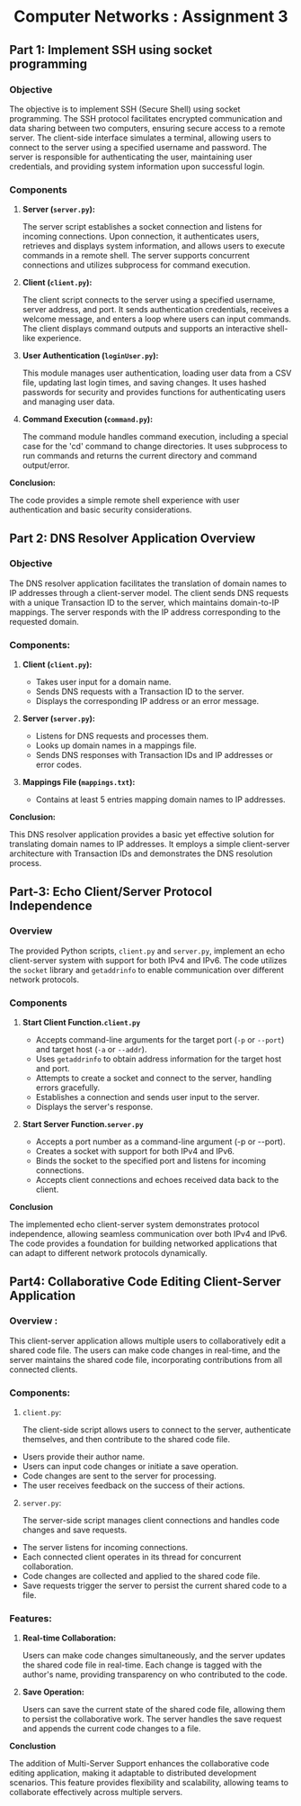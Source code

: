 # <center>Computer Networks : Assignment 3

## Part 1: Implement SSH using socket programming

### Objective

The objective is to implement SSH (Secure Shell) using socket programming. The SSH protocol facilitates
encrypted communication and data sharing between two computers, ensuring secure access to a remote server. The
client-side interface simulates a terminal, allowing users to connect to the server using a specified username and
password. The server is responsible for authenticating the user, maintaining user credentials, and providing system
information upon successful login.

### Components 
1. **Server (`server.py`):**

   The server script establishes a socket connection and listens for incoming connections. Upon connection, it authenticates users, retrieves and displays system information, and allows users to execute commands in a remote shell. The server supports concurrent connections and utilizes subprocess for command execution.

2. **Client (`client.py`):**

   The client script connects to the server using a specified username, server address, and port. It sends authentication credentials, receives a welcome message, and enters a loop where users can input commands. The client displays command outputs and supports an interactive shell-like experience.

3. **User Authentication (`loginUser.py`):**

   This module manages user authentication, loading user data from a CSV file, updating last login times, and saving changes. It uses hashed passwords for security and provides functions for authenticating users and managing user data.

4. **Command Execution (`command.py`):**

   The command module handles command execution, including a special case for the 'cd' command to change directories. It uses subprocess to run commands and returns the current directory and command output/error.

**Conclusion:**

The code provides a simple remote shell experience with user authentication and basic security considerations.

## Part 2: DNS Resolver Application Overview

### Objective

The DNS resolver application facilitates the translation of domain names to IP addresses through a client-server model. The client sends DNS requests with a unique Transaction ID to the server, which maintains domain-to-IP mappings. The server responds with the IP address corresponding to the requested domain.

### Components:

1. **Client (`client.py`):**
    - Takes user input for a domain name.
    - Sends DNS requests with a Transaction ID to the server.
    - Displays the corresponding IP address or an error message.

2. **Server (`server.py`):**
    - Listens for DNS requests and processes them.
    - Looks up domain names in a mappings file.
    - Sends DNS responses with Transaction IDs and IP addresses or error codes.

3. **Mappings File (`mappings.txt`):**
    - Contains at least 5 entries mapping domain names to IP addresses.

**Conclusion:**

This DNS resolver application provides a basic yet effective solution for translating domain names to IP addresses. It
employs a simple client-server architecture with Transaction IDs and demonstrates the DNS resolution process.

## Part-3: Echo Client/Server Protocol Independence

### Overview

The provided Python scripts, `client.py` and `server.py`, implement an echo client-server system with support for both IPv4 and IPv6. The code utilizes the `socket` library and `getaddrinfo` to enable communication over different network protocols.

### Components

1. **Start Client Function.`client.py`**

   - Accepts command-line arguments for the target port (`-p` or `--port`) and target host (`-a` or `--addr`).
   - Uses `getaddrinfo` to obtain address information for the target host and port.
   - Attempts to create a socket and connect to the server, handling errors gracefully.
   - Establishes a connection and sends user input to the server.
   - Displays the server's response.

2. **Start Server Function.`server.py`**

   - Accepts a port number as a command-line argument (-p or --port).
   - Creates a socket with support for both IPv4 and IPv6.
   - Binds the socket to the specified port and listens for incoming connections.
   - Accepts client connections and echoes received data back to the client.

**Conclusion**

The implemented echo client-server system demonstrates protocol independence, allowing seamless communication over both
IPv4 and IPv6. The code provides a foundation for building networked applications that can adapt to different network
protocols dynamically.


## Part4: Collaborative Code Editing Client-Server Application

### Overview :

This client-server application allows multiple users to collaboratively edit a shared code file. The users can make code changes in real-time, and the server maintains the shared code file, incorporating contributions from all connected clients.

### Components:

1.  `client.py`:

    The client-side script allows users to connect to the server, authenticate themselves, and then contribute to the shared code file.

   - Users provide their author name.
   - Users can input code changes or initiate a save operation.
   - Code changes are sent to the server for processing.
   - The user receives feedback on the success of their actions.

2.  `server.py`:

    The server-side script manages client connections and handles code changes and save requests.

   - The server listens for incoming connections.
   - Each connected client operates in its thread for concurrent collaboration.
   - Code changes are collected and applied to the shared code file.
   - Save requests trigger the server to persist the current shared code to a file.

### Features:

1. **Real-time Collaboration:**

   Users can make code changes simultaneously, and the server updates the shared code file in real-time. Each change is tagged with the author's name, providing transparency on who contributed to the code.

2. **Save Operation:**

   Users can save the current state of the shared code file, allowing them to persist the collaborative work. The server handles the save request and appends the current code changes to a file.

**Conclustion**

The addition of Multi-Server Support enhances the collaborative code editing application, making it adaptable to
distributed development scenarios. This feature provides flexibility and scalability, allowing teams to collaborate
effectively across multiple servers.
